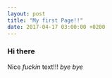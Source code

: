 ```yaml
---
layout: post
title: "My first Page!!"
date: 2017-04-17 03:00:00 +0200
---
```



### Hi there
Nice *fuckin* text!!!
_bye bye_
